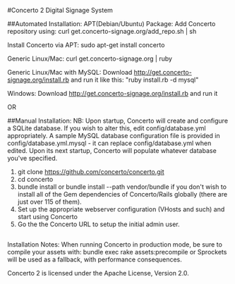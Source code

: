 #Concerto 2 Digital Signage System

##Automated Installation:
APT(Debian/Ubuntu) Package:
Add Concerto repository using: curl get.concerto-signage.org/add_repo.sh | sh

Install Concerto via APT: sudo apt-get install concerto

Generic Linux/Mac: curl get.concerto-signage.org | ruby

Generic Linux/Mac with MySQL: Download http://get.concerto-signage.org/install.rb and run it like this: "ruby install.rb -d mysql"

Windows: Download http://get.concerto-signage.org/install.rb and run it

OR

##Manual Installation:
NB: Upon startup, Concerto will create and configure a SQLite database. If you wish to alter this, edit config/database.yml appropriately. 
A sample MySQL database configuration file is provided in config/database.yml.mysql - it can replace config/database.yml when edited.
Upon its next startup, Concerto will populate whatever database you've specified.

1. git clone https://github.com/concerto/concerto.git
2. cd concerto
3. bundle install or bundle install --path vendor/bundle if you don't wish to install all of the Gem dependencies of Concerto/Rails globally (there are just over 115 of them).
4. Set up the appropriate webserver configuration (VHosts and such) and start using Concerto
5. Go the the Concerto URL to setup the initial admin user.

##
Installation Notes:
When running Concerto in production mode, be sure to compile your assets with: bundle exec rake assets:precompile or Sprockets will be used as a fallback, with performance consequences.

Concerto 2 is licensed under the Apache License, Version 2.0.
